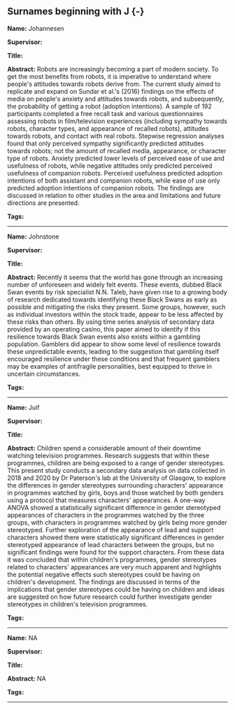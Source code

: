



## Surnames beginning with J {-}

**Name:**  Johannesen

**Supervisor:**  

**Title:** 

**Abstract:** Robots are increasingly becoming a part of modern society. To get the most benefits from robots, it is imperative to understand where people's attitudes towards robots derive from. The current study aimed to replicate and expand on Sundar et al.'s (2016) findings on the effects of media on people's anxiety and attitudes towards robots, and subsequently, the probability of getting a robot (adoption intentions). A sample of 192 participants completed a free recall task and various questionnaires assessing robots in film/television experiences (including sympathy towards robots, character types, and appearance of recalled robots), attitudes towards robots, and contact with real robots. Stepwise regression analyses found that only perceived sympathy significantly predicted attitudes towards robots; not the amount of recalled media, appearance, or character type of robots. Anxiety predicted lower levels of perceived ease of use and usefulness of robots, while negative attitudes only predicted perceived usefulness of companion robots. Perceived usefulness predicted adoption intentions of both assistant and companion robots, while ease of use only predicted adoption intentions of companion robots. The findings are discussed in relation to other studies in the area and limitations and future directions are presented.

**Tags:** 

---



**Name:**  Johnstone

**Supervisor:**  

**Title:** 

**Abstract:** Recently it seems that the world has gone through an increasing number of unforeseen and widely felt events. These events, dubbed Black Swan events by risk specialist N.N. Taleb, have given rise to a growing body of research dedicated towards identifying these Black Swans as early as possible and mitigating the risks they present. Some groups, however, such as individual investors within the stock trade, appear to be less affected by these risks than others. By using time series analysis of secondary data provided by an operating casino, this paper aimed to identify if this resilience towards Black Swan events also exists within a gambling population. Gamblers did appear to show some level of resilience towards these unpredictable events, leading to the suggestion that gambling itself encouraged resilience under these conditions and that frequent gamblers may be examples of antifragile personalities, best equipped to thrive in uncertain circumstances.

**Tags:** 

---




**Name:**  Juif

**Supervisor:**  

**Title:** 

**Abstract:** Children spend a considerable amount of their downtime watching television programmes. Research suggests that within these programmes, children are being exposed to a range of gender stereotypes. This present study conducts a secondary data analysis on data collected in 2018 and 2020 by Dr Paterson's lab at the University of Glasgow, to explore the differences in gender stereotypes surrounding characters' appearance in programmes watched by girls, boys and those watched by both genders using a protocol that measures characters' appearances. A one-way ANOVA showed a statistically significant difference in gender stereotyped appearances of characters in the programmes watched by the three groups, with characters in programmes watched by girls being more gender stereotyped. Further exploration of the appearance of lead and support characters showed there were statistically significant differences in gender stereotyped appearance of lead characters between the groups, but no significant findings were found for the support characters. From these data it was concluded that within children's programmes, gender stereotypes related to characters' appearances are very much apparent and highlights the potential negative effects such stereotypes could be having on children's development. The findings are discussed in terms of the implications that gender stereotypes could be having on children and ideas are suggested on how future research could further investigate gender stereotypes in children's television programmes.

**Tags:** 

---




**Name:**  NA

**Supervisor:**  

**Title:** 

**Abstract:** NA

**Tags:** 

---


